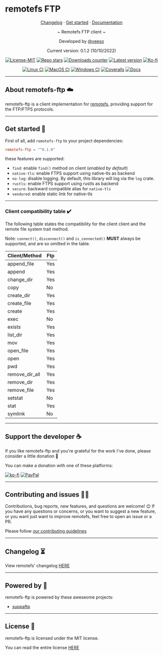 # remotefs FTP

<p align="center">
  <a href="https://veeso.github.io/remotefs-ftp/blob/main/CHANGELOG.md" target="_blank">Changelog</a>
  ·
  <a href="https://veeso.github.io/remotefs-ftp/#get-started" target="_blank">Get started</a>
  ·
  <a href="https://docs.rs/remotefs-ftp" target="_blank">Documentation</a>
</p>

<p align="center">~ Remotefs FTP client ~</p>

<p align="center">Developed by <a href="https://veeso.github.io/" target="_blank">@veeso</a></p>
<p align="center">Current version: 0.1.2 (10/10/2022)</p>

<p align="center">
  <a href="https://opensource.org/licenses/MIT"
    ><img
      src="https://img.shields.io/badge/License-MIT-teal.svg"
      alt="License-MIT"
  /></a>
  <a href="https://github.com/veeso/remotefs-rs-ftp/stargazers"
    ><img
      src="https://img.shields.io/github/stars/veeso/remotefs-rs-ftp.svg"
      alt="Repo stars"
  /></a>
  <a href="https://crates.io/crates/remotefs-ftp"
    ><img
      src="https://img.shields.io/crates/d/remotefs-ftp.svg"
      alt="Downloads counter"
  /></a>
  <a href="https://crates.io/crates/remotefs-ftp"
    ><img
      src="https://img.shields.io/crates/v/remotefs-ftp.svg"
      alt="Latest version"
  /></a>
  <a href="https://ko-fi.com/veeso">
    <img
      src="https://img.shields.io/badge/donate-ko--fi-red"
      alt="Ko-fi"
  /></a>
</p>
<p align="center">
  <a href="https://github.com/veeso/remotefs-rs-ftp/actions"
    ><img
      src="https://github.com/veeso/remotefs-rs-ftp/workflows/Linux/badge.svg"
      alt="Linux CI"
  /></a>
  <a href="https://github.com/veeso/remotefs-rs-ftp/actions"
    ><img
      src="https://github.com/veeso/remotefs-rs-ftp/workflows/MacOS/badge.svg"
      alt="MacOS CI"
  /></a>
  <a href="https://github.com/veeso/remotefs-rs-ftp/actions"
    ><img
      src="https://github.com/veeso/remotefs-rs-ftp/workflows/Windows/badge.svg"
      alt="Windows CI"
  /></a>
  <a href="https://coveralls.io/github/veeso/remotefs-rs-ftp"
    ><img
      src="https://coveralls.io/repos/github/veeso/remotefs-rs-ftp/badge.svg"
      alt="Coveralls"
  /></a>
  <a href="https://docs.rs/remotefs-ftp"
    ><img
      src="https://docs.rs/remotefs-ftp/badge.svg"
      alt="Docs"
  /></a>
</p>

---

## About remotefs-ftp ☁️

remotefs-ftp is a client implementation for [remotefs](https://github.com/veeso/remotefs-rs), providing support for the FTP/FTPS protocols.

---

## Get started 🚀

First of all, add `remotefs-ftp` to your project dependencies:

```toml
remotefs-ftp = "^0.1.0"
```

these features are supported:

- `find`: enable `find()` method on client (*enabled by default*)
- `native-tls`: enable FTPS support using native-tls as backend
- `no-log`: disable logging. By default, this library will log via the `log` crate.
- `rustls`: enable FTPS support using rustls as backend
- `secure`: backward compatible alias for `native-tls`
- `vendored`: enable static link for native-tls

---

### Client compatibility table ✔️

The following table states the compatibility for the client client and the remote file system trait method.

Note: `connect()`, `disconnect()` and `is_connected()` **MUST** always be supported, and are so omitted in the table.

| Client/Method  | Ftp |
|----------------|-----|
| append_file    | Yes |
| append         | Yes |
| change_dir     | Yes |
| copy           | No  |
| create_dir     | Yes |
| create_file    | Yes |
| create         | Yes |
| exec           | No  |
| exists         | Yes |
| list_dir       | Yes |
| mov            | Yes |
| open_file      | Yes |
| open           | Yes |
| pwd            | Yes |
| remove_dir_all | Yes |
| remove_dir     | Yes |
| remove_file    | Yes |
| setstat        | No  |
| stat           | Yes |
| symlink        | No  |

---

## Support the developer ☕

If you like remotefs-ftp and you're grateful for the work I've done, please consider a little donation 🥳

You can make a donation with one of these platforms:

[![ko-fi](https://img.shields.io/badge/Ko--fi-F16061?style=for-the-badge&logo=ko-fi&logoColor=white)](https://ko-fi.com/veeso)
[![PayPal](https://img.shields.io/badge/PayPal-00457C?style=for-the-badge&logo=paypal&logoColor=white)](https://www.paypal.me/chrisintin)

---

## Contributing and issues 🤝🏻

Contributions, bug reports, new features, and questions are welcome! 😉
If you have any questions or concerns, or you want to suggest a new feature, or you want just want to improve remotefs, feel free to open an issue or a PR.

Please follow [our contributing guidelines](CONTRIBUTING.md)

---

## Changelog ⏳

View remotefs' changelog [HERE](CHANGELOG.md)

---

## Powered by 💪

remotefs-ftp is powered by these aweseome projects:

- [suppaftp](https://github.com/veeso/suppaftp)

---

## License 📃

remotefs-ftp is licensed under the MIT license.

You can read the entire license [HERE](LICENSE)
